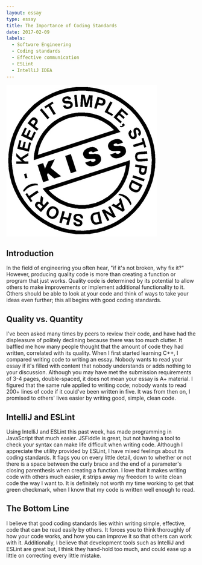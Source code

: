 ```yaml
---
layout: essay
type: essay
title: The Importance of Coding Standards
date: 2017-02-09
labels:
  - Software Engineering
  - Coding standards
  - Effective communication
  - ESLint
  - IntelliJ IDEA
---
```


<img class="ui medium right floated image" src="/images/kiss.jpg">

## Introduction ##
In the field of engineering you often hear, "if it's not broken, why fix it?"  However, producing quality code is more than creating a function or program that just works.  Quality code is determined by its potential to allow others to make improvements or implement additional functionality to it.  Others should be able to look at your code and think of ways to take your ideas even further; this all begins with good coding standards.

## Quality vs. Quantity ##
I've been asked many times by peers to review their code, and have had the displeasure of politely declining because there was too much clutter.  It baffled me how many people thought that the amount of code they had written, correlated with its quality.  When I first started learning C++, I compared writing code to writing an essay.  Nobody wants to read your essay if it's filled with content that nobody understands or adds nothing to your discussion.  Although you may have met the submission requirements of 3-4 pages, double-spaced, it does not mean your essay is A+ material.  I figured that the same rule applied to writing code; nobody wants to read 200+ lines of code if it could've been written in five.  It was from then on, I promised to others' lives easier by writing good, simple, clean code.

## IntelliJ and ESLint ##
Using IntelliJ and ESLint this past week, has made programming in JavaScript that much easier.  JSFiddle is great, but not having a tool to check your syntax can make life difficult when writing code.  Although I appreciate the utility provided by ESLint, I have mixed feelings about its coding standards.  It flags you on every little detail, down to whether or not there is a space between the curly brace and the end of a parameter's closing parenthesis when creating a function.  I love that it makes writing code with others much easier, it strips away my freedom to write clean code the way I want to.  It is definitely not worth my time working to get that green checkmark, when I know that my code is written well enough to read.

## The Bottom Line ##
I believe that good coding standards lies within writing simple, effective, code that can be read easily by others.  It forces you to think thoroughly of how your code works, and how you can improve it so that others can work with it.  Additionally, I believe that development tools such as IntelliJ and ESLint are great but, I think they hand-hold too much, and could ease up a little on correcting every little mistake.
